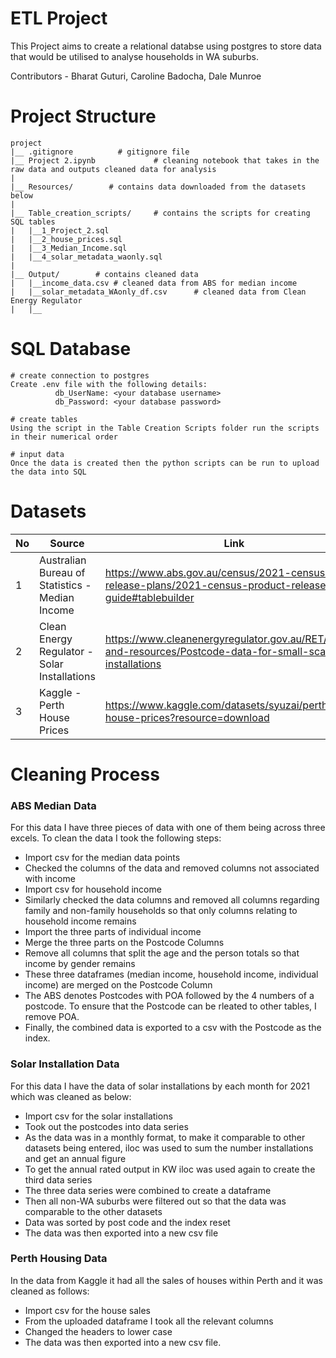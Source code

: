 # ETL Project

This Project aims to create a relational databse using postgres to store data that would be utilised to analyse households in WA suburbs.

Contributors - Bharat Guturi, Caroline Badocha, Dale Munroe

# Project Structure

```
project
|__ .gitignore          # gitignore file
|__ Project 2.ipynb             # cleaning notebook that takes in the raw data and outputs cleaned data for analysis
|
|__ Resources/        # contains data downloaded from the datasets below
|
|__ Table_creation_scripts/     # contains the scripts for creating SQL tables
|   |__1_Project_2.sql
|   |__2_house_prices.sql
|   |__3_Median_Income.sql
|   |__4_solar_metadata_waonly.sql
|
|__ Output/        # contains cleaned data
|   |__income_data.csv # cleaned data from ABS for median income
|   |__solar_metadata_WAonly_df.csv      # cleaned data from Clean Energy Regulator
|   |__
```

# SQL Database

```
# create connection to postgres
Create .env file with the following details:
          db_UserName: <your database username>
          db_Password: <your database password>

# create tables
Using the script in the Table Creation Scripts folder run the scripts in their numerical order

# input data
Once the data is created then the python scripts can be run to upload the data into SQL
```

# Datasets
|No|Source|Link|
|-|-|-|
|1|Australian Bureau of Statistics - Median Income|https://www.abs.gov.au/census/2021-census-data-release-plans/2021-census-product-release-guide#tablebuilder|
|2|Clean Energy Regulator - Solar Installations |https://www.cleanenergyregulator.gov.au/RET/Forms-and-resources/Postcode-data-for-small-scale-installations|
|3|Kaggle - Perth House Prices |https://www.kaggle.com/datasets/syuzai/perth-house-prices?resource=download|

# Cleaning Process

### ABS Median Data
For this data I have three pieces of data with one of them being across three excels. To clean the data I took the following steps:
* Import csv for the median data points
* Checked the columns of the data and removed columns not associated with income
* Import csv for household income
* Similarly checked the data columns and removed all columns regarding family and non-family households so that only columns relating to household income remains
* Import the three parts of individual income
* Merge the three parts on the Postcode Columns
* Remove all columns that split the age and the person totals so that income by gender remains
* These three dataframes (median income, household income, individual income) are merged on the Postcode Column
* The ABS denotes Postcodes with POA followed by the 4 numbers of a postcode. To ensure that the Postcode can be rleated to other tables, I remove POA.
* Finally, the combined data is exported to a csv with the Postcode as the index.

### Solar Installation Data
For this data I have the data of solar installations by each month for 2021 which was cleaned as below:
* Import csv for the solar installations
* Took out the postcodes into data series
* As the data was in a monthly format, to make it comparable to other datasets being entered, iloc was used to sum the number installations and get an annual figure
* To get the annual rated output in KW iloc was used again to create the third data series
* The three data series were combined to create a dataframe
* Then all non-WA suburbs were filtered out so that the data was comparable to the other datasets
* Data was sorted by post code and the index reset
* The data was then exported into a new csv file

### Perth Housing Data
In the data from Kaggle it had all the sales of houses within Perth and it was cleaned as follows:
* Import csv for the house sales
* From the uploaded dataframe I took all the relevant columns
* Changed the headers to lower case
* The data was then exported into a new csv file.
